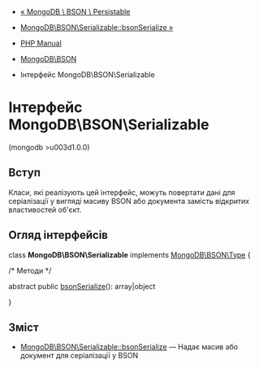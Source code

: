 - [« MongoDB \ BSON \ Persistable](class.mongodb-bson-persistable.md)
- [MongoDB\BSON\Serializable::bsonSerialize »](mongodb-bson-serializable.bsonserialize.md)

- [PHP Manual](index.md)
- [MongoDB\BSON](book.bson.md)
- Інтерфейс MongoDB\BSON\Serializable

# Інтерфейс MongoDB\BSON\Serializable

(mongodb \>u003d1.0.0)

## Вступ

Класи, які реалізують цей інтерфейс, можуть повертати дані для
серіалізації у вигляді масиву BSON або документа замість відкритих властивостей
об'єкт.

## Огляд інтерфейсів

class **MongoDB\BSON\Serializable** implements
[MongoDB\BSON\Type](class.mongodb-bson-type.md) {

/\* Методи \*/

abstract public
[bsonSerialize](mongodb-bson-serializable.bsonserialize.md)():
array\|object

}

## Зміст

- [MongoDB\BSON\Serializable::bsonSerialize](mongodb-bson-serializable.bsonserialize.md)
— Надає масив або документ для серіалізації у BSON
